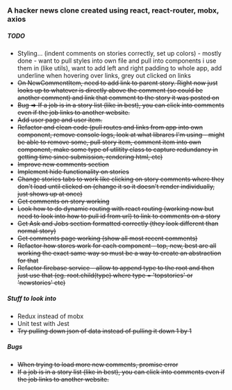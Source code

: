 ### A hacker news clone created using react, react-router, mobx, axios

##### TODO
+ Styling... (indent comments on stories correctly, set up colors) - mostly done - want to pull styles into own file and pull into components i use them in (like utils), want to add left and right padding to whole app, add underline when hovering over links, grey out clicked on links
+ ~~On NewCommentItem, need to add link to parent story. Right now just looks up to whatever is directly above the comment (so could be another comment) and link that comment to the story it was posted on~~
+ ~~Bug => If a job is in a story list (like in best), you can click into comments even if the job links to another website.~~
+ ~~Add user page and user item.~~
+ ~~Refactor and clean code (pull routes and links from app into own component, remove console logs, look at what librares I'm using - might be able to remove some, pull story item, comment item into own component, make some type of utlitity class to capture redundancy in getting time since submission, rendering html, etc)~~
+ ~~Improve new comments section~~
+ ~~Implement hide functionality on stories~~
+ ~~Change stories tabs to work like clicking on story comments where they don't load until clicked on (change it so it doesn't render individually, just shows up at once)~~
+ ~~Get comments on story working~~
+ ~~Look how to do dynamic routing with react routing (working now but need to look into how to pull id from url) to link to comments on a story~~
+ ~~Get Ask and Jobs section formatted correctly (they look different than normal story)~~
+ ~~Get comments page working (show all most recent comments)~~
+ ~~Refactor how stores work for each component - top, new, best are all working the exact same way so must be a way to create an abstraction for that~~
+ ~~Refactor firebase service - allow to append type to the root and then just use that (eg. root.child(type) where type = 'topstories' or 'newstories' etc)~~

##### Stuff to look into
+ Redux instead of mobx
+ Unit test with Jest
+ ~~Try pulling down json of data instead of pulling it down 1 by 1~~

##### Bugs
+ ~~When trying to load more new comments, promise error~~
+ ~~If a job is in a story list (like in best), you can click into comments even if the job links to another website.~~